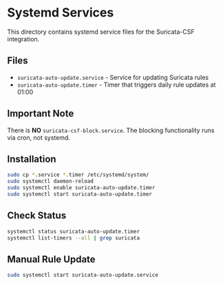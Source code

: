 # Systemd Services

This directory contains systemd service files for the Suricata-CSF integration.

## Files

- `suricata-auto-update.service` - Service for updating Suricata rules
- `suricata-auto-update.timer` - Timer that triggers daily rule updates at 01:00

## Important Note

There is **NO** `suricata-csf-block.service`. The blocking functionality runs via cron, not systemd.

## Installation

```bash
sudo cp *.service *.timer /etc/systemd/system/
sudo systemctl daemon-reload
sudo systemctl enable suricata-auto-update.timer
sudo systemctl start suricata-auto-update.timer
```

## Check Status

```bash
systemctl status suricata-auto-update.timer
systemctl list-timers --all | grep suricata
```

## Manual Rule Update

```bash
sudo systemctl start suricata-auto-update.service
```
